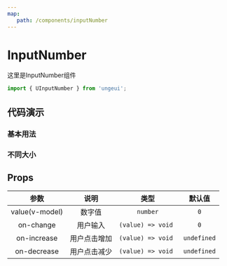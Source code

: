 ```yaml
---
map:
   path: /components/inputNumber
---
```


# InputNumber

这里是InputNumber组件

```js
import { UInputNumber } from 'ungeui';
```

## 代码演示

### 基本用法

<demo src="./demo/base.vue"
 language="vue"
 title="基本用法"
 desc="基本用法">
</demo>

### 不同大小

<demo src="./demo/size.vue"
 language="vue"
 title="基本用法"
 desc="基本用法">
</demo>

## Props

| 参数  |   说明   |   类型    |   默认值    |
| :---: | :------: | :-------: | :---------: |
| value(v-model) | 数字值 | `number` | `0` |
| on-change | 用户输入 | `(value) => void ` | `0` |
| on-increase | 用户点击增加 | `(value) => void ` | `undefined` |
| on-decrease | 用户点击减少 | `(value) => void ` | `undefined` |